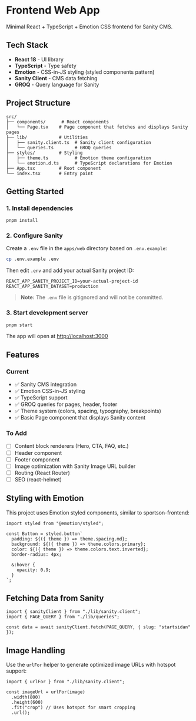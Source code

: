 # Frontend Web App

Minimal React + TypeScript + Emotion CSS frontend for Sanity CMS.

## Tech Stack

- **React 18** - UI library
- **TypeScript** - Type safety
- **Emotion** - CSS-in-JS styling (styled components pattern)
- **Sanity Client** - CMS data fetching
- **GROQ** - Query language for Sanity

## Project Structure

```
src/
├── components/      # React components
│   └── Page.tsx    # Page component that fetches and displays Sanity pages
├── lib/            # Utilities
│   ├── sanity.client.ts  # Sanity client configuration
│   └── queries.ts        # GROQ queries
├── styles/         # Styling
│   ├── theme.ts          # Emotion theme configuration
│   └── emotion.d.ts      # TypeScript declarations for Emotion
├── App.tsx         # Root component
└── index.tsx       # Entry point
```

## Getting Started

### 1. Install dependencies

```bash
pnpm install
```

### 2. Configure Sanity

Create a `.env` file in the `apps/web` directory based on `.env.example`:

```bash
cp .env.example .env
```

Then edit `.env` and add your actual Sanity project ID:

```
REACT_APP_SANITY_PROJECT_ID=your-actual-project-id
REACT_APP_SANITY_DATASET=production
```

> **Note:** The `.env` file is gitignored and will not be committed.

### 3. Start development server

```bash
pnpm start
```

The app will open at [http://localhost:3000](http://localhost:3000)

## Features

### Current

- ✅ Sanity CMS integration
- ✅ Emotion CSS-in-JS styling
- ✅ TypeScript support
- ✅ GROQ queries for pages, header, footer
- ✅ Theme system (colors, spacing, typography, breakpoints)
- ✅ Basic Page component that displays Sanity content

### To Add

- [ ] Content block renderers (Hero, CTA, FAQ, etc.)
- [ ] Header component
- [ ] Footer component
- [ ] Image optimization with Sanity Image URL builder
- [ ] Routing (React Router)
- [ ] SEO (react-helmet)

## Styling with Emotion

This project uses Emotion styled components, similar to sportson-frontend:

```tsx
import styled from "@emotion/styled";

const Button = styled.button`
  padding: ${({ theme }) => theme.spacing.md};
  background: ${({ theme }) => theme.colors.primary};
  color: ${({ theme }) => theme.colors.text.inverted};
  border-radius: 4px;

  &:hover {
    opacity: 0.9;
  }
`;
```

## Fetching Data from Sanity

```tsx
import { sanityClient } from "./lib/sanity.client";
import { PAGE_QUERY } from "./lib/queries";

const data = await sanityClient.fetch(PAGE_QUERY, { slug: "startsidan" });
```

## Image Handling

Use the `urlFor` helper to generate optimized image URLs with hotspot support:

```tsx
import { urlFor } from "./lib/sanity.client";

const imageUrl = urlFor(image)
  .width(800)
  .height(600)
  .fit("crop") // Uses hotspot for smart cropping
  .url();
```
